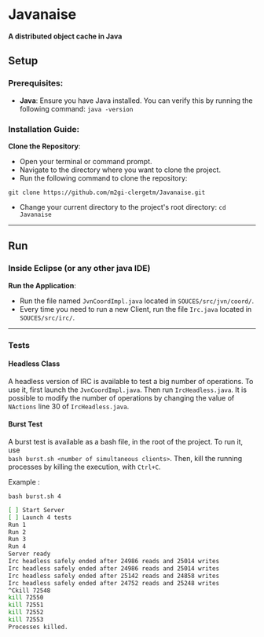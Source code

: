 # Javanaise
**A distributed object cache in Java**

## Setup 

### Prerequisites:
- **Java**: Ensure you have Java installed. You can verify this by running the following command:
  `java -version`
  
### Installation Guide:

**Clone the Repository**:
- Open your terminal or command prompt.
- Navigate to the directory where you want to clone the project.
- Run the following command to clone the repository:

`git clone https://github.com/m2gi-clergetm/Javanaise.git`

- Change your current directory to the project's root directory:
`cd Javanaise`

---

## Run

### Inside Eclipse (or any other java IDE)

**Run the Application**:
 - Run the file named `JvnCoordImpl.java` located in `SOUCES/src/jvn/coord/`.
 - Every time you need to run a new Client, run the file `Irc.java` located in `SOUCES/src/irc/`.

---

### Tests

#### Headless Class  
A headless version of IRC is available to test a big number of operations. To use it, first launch the `JvnCoordImpl.java`. Then run `IrcHeadless.java`. It is possible to modify the number of operations by changing the value of `NActions` line 30 of `IrcHeadless.java`.

#### Burst Test
A burst test is available as a bash file, in the root of the project. To run it, use   
`bash burst.sh <number of simultaneous clients>`. Then, kill the running processes by killing the execution, with `Ctrl+C`.

Example :

`bash burst.sh 4`
```bash
[ ] Start Server
[ ] Launch 4 tests
Run 1
Run 2
Run 3
Run 4
Server ready
Irc headless safely ended after 24986 reads and 25014 writes
Irc headless safely ended after 24986 reads and 25014 writes
Irc headless safely ended after 25142 reads and 24858 writes
Irc headless safely ended after 24752 reads and 25248 writes
^Ckill 72548
kill 72550
kill 72551
kill 72552
kill 72553
Processes killed.
```